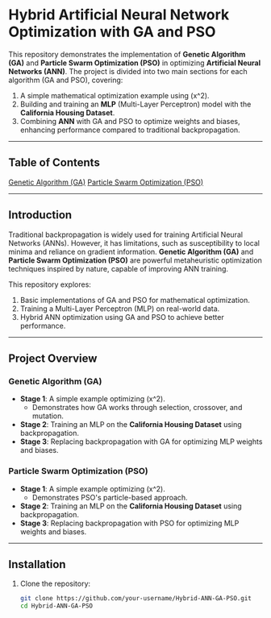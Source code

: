 # Hybrid Artificial Neural Network Optimization with GA and PSO

This repository demonstrates the implementation of **Genetic Algorithm (GA)** and **Particle Swarm Optimization (PSO)** in optimizing **Artificial Neural Networks (ANN)**. The project is divided into two main sections for each algorithm (GA and PSO), covering:

1. A simple mathematical optimization example using \(x^2\).
2. Building and training an **MLP** (Multi-Layer Perceptron) model with the **California Housing Dataset**.
3. Combining **ANN** with GA and PSO to optimize weights and biases, enhancing performance compared to traditional backpropagation.

---

## Table of Contents
[Genetic Algorithm (GA)](https://github.com/ali-zademohammad/Hybrid-artificial-neural-network/blob/85222e1ac2d5fc77ca618d03a191db3ee77e9880/Genetic%20Algorithm%20(GA).ipynb)
[Particle Swarm Optimization (PSO)](#particle-swarm-optimization-pso)

---

## Introduction

Traditional backpropagation is widely used for training Artificial Neural Networks (ANNs). However, it has limitations, such as susceptibility to local minima and reliance on gradient information. **Genetic Algorithm (GA)** and **Particle Swarm Optimization (PSO)** are powerful metaheuristic optimization techniques inspired by nature, capable of improving ANN training.

This repository explores:
1. Basic implementations of GA and PSO for mathematical optimization.
2. Training a Multi-Layer Perceptron (MLP) on real-world data.
3. Hybrid ANN optimization using GA and PSO to achieve better performance.

---

## Project Overview

### Genetic Algorithm (GA)

- **Stage 1**: A simple example optimizing \(x^2\).
    - Demonstrates how GA works through selection, crossover, and mutation.
- **Stage 2**: Training an MLP on the **California Housing Dataset** using backpropagation.
- **Stage 3**: Replacing backpropagation with GA for optimizing MLP weights and biases.

### Particle Swarm Optimization (PSO)

- **Stage 1**: A simple example optimizing \(x^2\).
    - Demonstrates PSO's particle-based approach.
- **Stage 2**: Training an MLP on the **California Housing Dataset** using backpropagation.
- **Stage 3**: Replacing backpropagation with PSO for optimizing MLP weights and biases.

---

## Installation

1. Clone the repository:
   ```bash
   git clone https://github.com/your-username/Hybrid-ANN-GA-PSO.git
   cd Hybrid-ANN-GA-PSO
